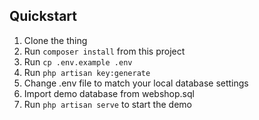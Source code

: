 
## Quickstart 
1. Clone the thing
2. Run `composer install` from this project
3. Run `cp .env.example .env`
4. Run `php artisan key:generate`
5. Change .env file to match your local database settings 
6. Import demo database from webshop.sql
7. Run `php artisan serve` to start the demo


